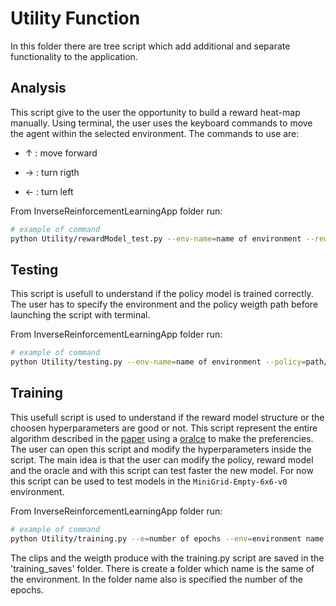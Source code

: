 # Utility Function

In this folder there are tree script which add additional and separate functionality to the application. 

## Analysis

This script give to the user the opportunity to build a reward heat-map manually. Using terminal, the user uses the keyboard commands to move the agent within the selected environment. The commands to use are:

- ↑ : move forward

- → : turn rigth

- ← : turn left

From InverseReinforcementLearningApp folder run:

```bash
# example of command
python Utility/rewardModel_test.py --env-name=name of environment --reward=path/to reward model weight/file.pth
```

## Testing

This script is usefull to understand if the policy model is trained correctly. The user has to specify the environment and the policy weigth path before launching the script with terminal.

From InverseReinforcementLearningApp folder run:

```bash
# example of command
python Utility/testing.py --env-name=name of environment --policy=path/to policy weight/file.pth
```

## Training
 
This usefull script is used to understand if the reward model structure or the choosen hyperparameters are good or not. This script represent the entire algorithm described in the [paper](http://papers.nips.cc/paper/8025-reward-learning-from-human-preferences-and-demonstrations-in-atari) using a [oralce](../ReinforcementLearning/ReinforcemenLearning.md) to make the preferencies. The user can open this script and modify the hyperparameters inside the script. The main idea is that the user can modify the policy, reward model and the oracle and with this script can test faster the new model. 
For now this script can be used to test models in the `MiniGrid-Empty-6x6-v0` environment.

From InverseReinforcementLearningApp folder run:

```bash
# example of command
python Utility/training.py --e=number of epochs --env=environment name
```

The clips and the weigth produce with the training.py script are saved in the 'training_saves' folder. There is create a folder which name is the same of the environment. In the folder name also is specified the number of the epochs.   
